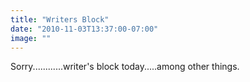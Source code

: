 ```yaml
---
title: "Writers Block"
date: "2010-11-03T13:37:00-07:00"
image: ""
---
```


Sorry............writer's block today.....among other things.